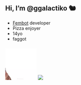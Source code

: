 
## Hi, I’m @ggalactiko 🐿

- [Fembot](https://galactiko.net) developer
- Pizza enjoyer 
- 14yo
- faggot

### 

  <img src="https://github.com/ggalactiko/ggalactiko/blob/main/b4647126-0aef-4d19-af4f-ae48cd86e861.gif?raw=true" width="100" height="100" />
  <img src="https://github-readme-stats.vercel.app/api?username=ggalactiko&show_icons=true&theme=radical" height="170" />
